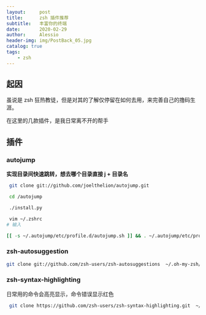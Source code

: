 ```yaml
---
layout:     post
title:      zsh 插件推荐
subtitle:   丰富你的终端
date:       2020-02-29
author:     Alessio
header-img: img/PostBack_05.jpg
catalog: true
tags:
    - zsh
---
```

## 起因

虽说是 zsh 狂热教徒，但是对其的了解仅停留在如何去用，来完善自己的撸码生涯。

在这里的几款插件，是我日常离不开的帮手

## 插件

### autojump

**实现目录间快速跳转，想去哪个目录直接 j + 目录名**

```bash
 git clone git://github.com/joelthelion/autojump.git

 cd /autojump

 ./install.py

 vim ~/.zshrc
# 输入

[[ -s ~/.autojump/etc/profile.d/autojump.sh ]] && . ~/.autojump/etc/profile.d/autojump.sh
```

### zsh-autosuggestion

```bash
git clone git://github.com/zsh-users/zsh-autosuggestions  ~/.oh-my-zsh/pluginsplugins/zsh-autosuggestions
```

### zsh-syntax-highlighting
日常用的命令会高亮显示，命令错误显示红色
```bash
 git clone https://github.com/zsh-users/zsh-syntax-highlighting.git  ~/.oh-my-zsh/plugins/zsh-syntax-highlighting
```